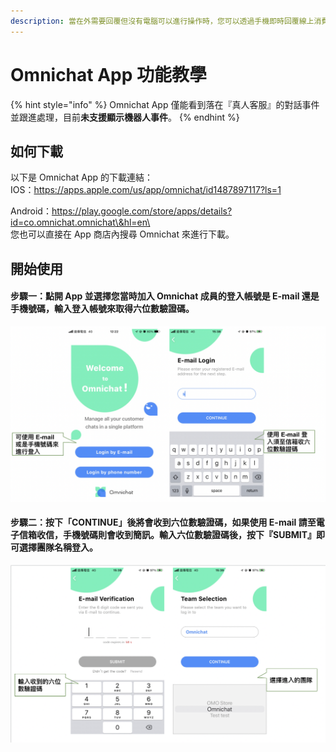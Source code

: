 ```yaml
---
description: 當在外需要回覆但沒有電腦可以進行操作時，您可以透過手機即時回覆線上消費者疑問
---
```


# Omnichat App 功能教學

{% hint style="info" %}
Omnichat App 僅能看到落在『真人客服』的對話事件並跟進處理，目前**未支援顯示機器人事件**。
{% endhint %}

## 如何下載

以下是 Omnichat App 的下載連結：\
IOS：https://apps.apple.com/us/app/omnichat/id1487897117?ls=1

Android：https://play.google.com/store/apps/details?id=co.omnichat.omnichat\&hl=en\
\
您也可以直接在 App 商店內搜尋 Omnichat 來進行下載。

## 開始使用

#### 步驟一：點開 App 並選擇您當時加入 Omnichat 成員的登入帳號是 E-mail 還是手機號碼，輸入登入帳號來取得六位數驗證碼。

![](<../../.gitbook/assets/截圖 2022-04-06 下午5.06.01.png>)

#### 步驟二：按下「CONTINUE」後將會收到六位數驗證碼，如果使用 E-mail 請至電子信箱收信，手機號碼則會收到簡訊。輸入六位數驗證碼後，按下『SUBMIT』即可選擇團隊名稱登入。

![](<../../.gitbook/assets/截圖 2022-04-06 下午5.08.06.png>)
